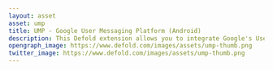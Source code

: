 ```yaml
---
layout: asset
asset: ump
title: UMP - Google User Messaging Platform (Android)
description: This Defold extension allows you to integrate Google's User Messaging Platform (UMP) into your Defold game to manage user consent for ads on Android. It helps you request consent information, show the consent form, and check the user's consent status
opengraph_image: https://www.defold.com/images/assets/ump-thumb.png
twitter_image: https://www.defold.com/images/assets/ump-thumb.png
---
```

